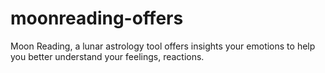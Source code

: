 # moonreading-offers
Moon Reading, a lunar astrology tool offers insights your emotions to help you better understand your feelings, reactions.
